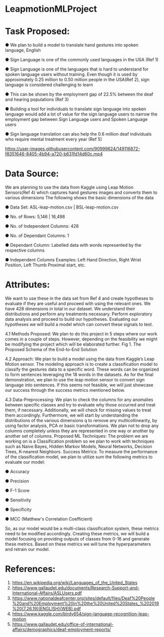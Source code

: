 # LeapmotionMLProject

# Task Proposed:
● We plan to build a model to translate hand gestures into spoken language, English

● Sign Language is one of the commonly used languages in the USA (Ref 1)

● Sign Language is one of the languages that is hard to understand for spoken language
users without training. Even though it is used by approximately 0.25 million to 0.50
million people in the USA(Ref 2), sign language is considered challenging to learn

● This can be shown by the employment gap of 22.5% between the deaf and hearing
populations (Ref 3)

● Building a tool for individuals to translate sign language into spoken language would add
a lot of value for the sign language users to narrow the employment gap between Sign
Language users and Spoken Language users

● Sign language translation can also help the 0.6 million deaf individuals who require
mental treatment every year (Ref 5)

https://user-images.githubusercontent.com/90999624/149116872-f8351646-8405-4b94-a720-b631fd14d60c.mp4


# Data Source:
We are planning to use the data from Kaggle using Leap Motion Sensors(Ref 4) which
captures hand gestures images and converts them to various dimensions
The following shows the basic dimensions of the data

● Data Set: ASL-leap-motion.csv | BSL-leap-motion.csv

● No. of Rows: 5,146 | 16,498

● No. of Independent Columns: 428

● No. of Dependant Columns: 1

● Dependant Column: Labelled data with words represented by the respective columns

● Independent Columns Examples: Left Hand Direction, Right Wrist Position, Left Thumb
Proximal start, etc.


# Attributes:
We want to use these in the data set from Ref 4 and create hypotheses to evaluate if they
are useful and proceed with using the relevant ones. We have 428 dimensions in total in our
dataset. We understand their distributions and perform any treatments necessary. Perform
exploratory data analysis and proceed to build our hypotheses. Evaluating our hypotheses we
will build a model which can convert these signals to text.

4.1 Methods Proposed:
We plan to do this project in 5 steps where our work comes in a couple of steps.
However, depending on the feasibility we might be modifying the project which will be
elaborated further.
Fig 1. The Proposed Schema of the End-to-End Solution

4.2 Approach:
We plan to build a model using the data from Kaggle’s Leap Motion sensor. The
modeling approach is to create a classification model to classify the gestures data to a specific
word. These words can be organized to form sentences leveraging the 18 words in the datasets.
As for the final demonstration, we plan to use the leap motion sensor to convert sign
language into sentences. If this seems not feasible, we will just showcase our success through the
success metrics mentioned below.

4.3 Data-Preprocessing:
We plan to check the columns for any anomalies between specific classes and try to
evaluate why those occurred and treat them, if necessary. Additionally, we will check for missing
values to treat them accordingly.
Furthermore, we will start by understanding the distributions of the various dimensions
q to remove any multicollinearity, by using factor analysis, PCA or basic transformations. We
plan not to drop any columns completely unless they are represented in one way or another by
another set of columns.
Proposed ML Techniques:
The problem we are working on is a Classification problem so we plan to work with
techniques such as Naive Bayes, Hidden Markov Models, Neural Networks, Decision Trees,
K-nearest Neighbors.
Success Metrics:
To measure the performance of the classification model, we plan to utilize sum the
following metrics to evaluate our model:

● Accuracy

● Precision

● F-1 Score

● Sensitivity

● Specificity

● MCC (Matthew's Correlation Coefficient)

So, as our model would be a multi-class classification system, these metrics need to be modified
accordingly. Creating these metrics, we will build a model focusing on providing outputs of
classes from 0-16 and generate these metrics. Based on these metrics we will tune the
hyperparameters and retrain our model.

# References:
1. https://en.wikipedia.org/wiki/Languages_of_the_United_States
2. https://www.gallaudet.edu/documents/Research-Support-and-International-Affairs/ASLUsers.pdf
3. https://www.nationaldeafcenter.org/sites/default/files/Deaf%20People%20and%20Employment%20in%20the%20United%20States_%202019%20(7.26.19)(ENGLISH)(WEB).pdf
4. https://www.kaggle.com/birdy654/sign-language-recognition-leap-motion
5. https://www.gallaudet.edu/office-of-international-affairs/demographics/deaf-employment-reports/

